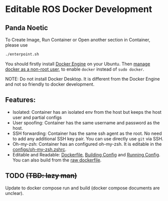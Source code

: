 # Editable ROS Docker Development

## Panda Noetic
To Create Image, Run Container or Open another section in Container, please use
```bash
./enterpoint.sh
```
You should firstly install [Docker Engine](https://docs.docker.com/engine/install/ubuntu/) on your Ubuntu. Then [manage docker as a non-root user](https://docs.docker.com/engine/install/linux-postinstall/#manage-docker-as-a-non-root-user), to enable `docker` instead of `sudo docker`.

NOTE: Do not install Docker Desktop. It is different from the Docker Engine and not so friendly to docker development.

## Features:
 * Isolated: Container has an isolated env from the host but keeps the host user and partial configs 
 * User spoofing: Container has the same username and password as the host.
 * SSH forwarding: Container has the same ssh agent as the root. No need to add any additional SSH key pair. You can use directly use `git` via SSH.
 * Oh-my-zsh: Container has an configured oh-my-zsh. It is editable in the [configs/oh-my-zsh.zshrc](./configs/oh-my-zsh.zshrc).
 * Editable and Readable: [Dockerfile](./panda-noetic.Dockerfile), [Building Config](./panda-bake.hcl) and [Running Config](./enterpoint.sh). You can also build from the [raw dockerfile](./raw.Dockerfile).

## TODO ~~(TBD: lazy man)~~
Update to docker compose run and build (docker compose documents are unclear).